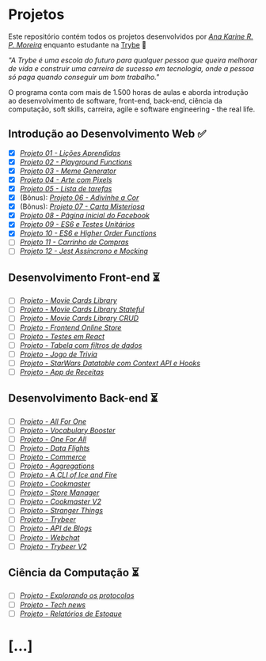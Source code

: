 # Projetos

Este repositório contém todos os projetos desenvolvidos por _[Ana Karine R. P. Moreira](https://www.linkedin.com/in/moreirakarine/)_ enquanto estudante na [Trybe](https://www.betrybe.com/) :rocket:

_"A Trybe é uma escola do futuro para qualquer pessoa que queira melhorar de vida e construir uma carreira de sucesso em tecnologia, onde a pessoa só paga quando conseguir um bom trabalho."_

O programa conta com mais de 1.500 horas de aulas e aborda introdução ao desenvolvimento de software, front-end, back-end, ciência da computação, soft skills, carreira, agile e software engineering - the real life.

## Introdução ao Desenvolvimento Web :white_check_mark:

- [x] _[Projeto 01 - Lições Aprendidas](https://github.com/ana-karine/trybe-projects/tree/master/intro-dev-web/p1_lessons-learned)_
- [x] _[Projeto 02 - Playground Functions](https://github.com/ana-karine/trybe-projects/tree/master/intro-dev-web/p2_playground-functions)_
- [x] _[Projeto 03 - Meme Generator](https://github.com/ana-karine/trybe-projects/tree/master/intro-dev-web/p3_meme-generator)_
- [x] _[Projeto 04 - Arte com Pixels](https://github.com/ana-karine/trybe-projects/tree/master/intro-dev-web/p4_pixels-art)_
- [x] _[Projeto 05 - Lista de tarefas](https://github.com/ana-karine/trybe-projects/tree/master/intro-dev-web/p5_todo-list)_
- [x]  (Bônus): _[Projeto 06 - Adivinhe a Cor](https://github.com/ana-karine/trybe-projects/tree/master/intro-dev-web/p6_color-guess)_
- [x]  (Bônus): _[Projeto 07 - Carta Misteriosa](https://github.com/ana-karine/trybe-projects/tree/master/intro-dev-web/p7_mistery-letter)_
- [x] _[Projeto 08 - Página inicial do Facebook](https://github.com/ana-karine/trybe-projects/tree/master/intro-dev-web/p8_facebook)_
- [x] _[Projeto 09 - ES6 e Testes Unitários](https://github.com/ana-karine/trybe-projects/tree/master/intro-dev-web/p9_unit-tests)_
- [x] _[Projeto 10 - ES6 e Higher Order Functions](https://github.com/ana-karine/trybe-projects/tree/master/intro-dev-web/p10_zoo)_
- [ ] _[Projeto 11 - Carrinho de Compras]()_
- [ ] _[Projeto 12 - Jest Assíncrono e Mocking]()_

## Desenvolvimento Front-end :hourglass_flowing_sand:

- [ ] _[Projeto - Movie Cards Library]()_
- [ ] _[Projeto - Movie Cards Library Stateful]()_
- [ ] _[Projeto - Movie Cards Library CRUD]()_
- [ ] _[Projeto - Frontend Online Store]()_
- [ ] _[Projeto - Testes em React]()_
- [ ] _[Projeto - Tabela com filtros de dados]()_
- [ ] _[Projeto - Jogo de Trivia]()_
- [ ]  _[Projeto - StarWars Datatable com Context API e Hooks]()_
- [ ] _[Projeto - App de Receitas]()_

## Desenvolvimento Back-end :hourglass_flowing_sand:

- [ ] _[Projeto - All For One]()_
- [ ] _[Projeto - Vocabulary Booster]()_
- [ ] _[Projeto - One For All]()_
- [ ] _[Projeto - Data Flights]()_
- [ ] _[Projeto - Commerce]()_
- [ ] _[Projeto - Aggregations]()_
- [ ] _[Projeto - A CLI of Ice and Fire]()_
- [ ] _[Projeto - Cookmaster]()_
- [ ] _[Projeto - Store Manager]()_
- [ ] _[Projeto - Cookmaster V2]()_
- [ ] _[Projeto - Stranger Things]()_
- [ ] _[Projeto - Trybeer]()_
- [ ] _[Projeto - API de Blogs]()_
- [ ] _[Projeto - Webchat]()_
- [ ] _[Projeto - Trybeer V2]()_

## Ciência da Computação :hourglass_flowing_sand:

- [ ] _[Projeto - Explorando os protocolos]()_
- [ ] _[Projeto - Tech news]()_
- [ ] _[Projeto - Relatórios de Estoque]()_

# [...]
